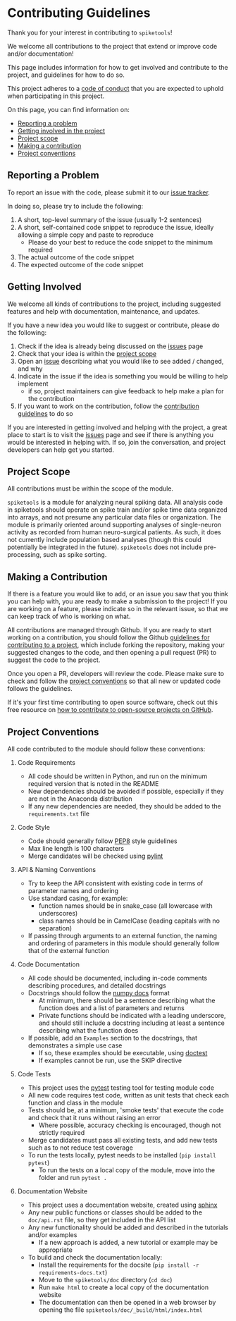 # Contributing Guidelines

Thank you for your interest in contributing to `spiketools`!

We welcome all contributions to the project that extend or improve code and/or documentation!

This page includes information for how to get involved and contribute to the project, and guidelines for how to do so.

This project adheres to a
[code of conduct](https://github.com/spiketools/spiketools/blob/main/CODE_OF_CONDUCT.md)
that you are expected to uphold when participating in this project.

On this page, you can find information on:

* [Reporting a problem](#reporting-a-problem)
* [Getting involved in the project](#getting-involved)
* [Project scope](#project-scope)
* [Making a contribution](#making-a-contribution)
* [Project conventions](#project-conventions)

## Reporting a Problem

To report an issue with the code, please submit it to our
[issue tracker](https://github.com/spiketools/spiketools/issues).

In doing so, please try to include the following:

1. A short, top-level summary of the issue (usually 1-2 sentences)
2. A short, self-contained code snippet to reproduce the issue, ideally allowing a simple copy and paste to reproduce
   - Please do your best to reduce the code snippet to the minimum required
3. The actual outcome of the code snippet
4. The expected outcome of the code snippet

## Getting Involved

We welcome all kinds of contributions to the project, including suggested features and help with documentation, maintenance, and updates.

If you have a new idea you would like to suggest or contribute, please do the following:

1. Check if the idea is already being discussed on the
   [issues](https://github.com/spiketools/spiketools/issues) page
2. Check that your idea is within the [project scope](#project-scope)
3. Open an [issue](https://github.com/spiketools/spiketools/issues) describing
   what you would like to see added / changed, and why
4. Indicate in the issue if the idea is something you would be willing to help implement
   - if so, project maintainers can give feedback to help make a plan for the contribution
5. If you want to work on the contribution, follow the [contribution guidelines](#making-a-contribution) to do so

If you are interested in getting involved and helping with the project, a great place to start is to visit the
[issues](https://github.com/spiketools/spiketools/issues) page
and see if there is anything you would be interested in helping with.
If so, join the conversation, and project developers can help get you started.

## Project Scope

All contributions must be within the scope of the module.

`spiketools` is a module for analyzing neural spiking data. All analysis code in spiketools should operate on spike train and/or spike time data organized into arrays, and not presume any particular data files or organization. The module is primarily oriented around supporting analyses of single-neuron activity as recorded from human neuro-surgical patients. As such, it does not currently include population based analyses (though this could potentially be integrated in the future). `spiketools` does not include pre-processing, such as spike sorting.

## Making a Contribution

If there is a feature you would like to add, or an issue you saw that you think you can help with, you are ready to make a submission to the project! If you are working on a feature, please indicate so in the relevant issue, so that we can keep track of who is working on what.

All contributions are managed through Github.
If you are ready to start working on a contribution, you should follow the Github
[guidelines for contributing to a project](https://docs.github.com/en/get-started/exploring-projects-on-github/contributing-to-a-project), which include forking the repository, making your suggested changes to the code, and then opening a pull request (PR) to suggest the code to the project.

Once you open a PR, developers will review the code. Please make sure to check and follow the
[project conventions](#project-conventions) so that all new or updated code follows the guidelines.

If it's your first time contributing to open source software, check out this free resource on
[how to contribute to open-source projects on GitHub](https://egghead.io/courses/how-to-contribute-to-an-open-source-project-on-github).

## Project Conventions

All code contributed to the module should follow these conventions:

1. Code Requirements
    * All code should be written in Python, and run on the minimum required version that is noted in the README
    * New dependencies should be avoided if possible, especially if they are not in the Anaconda distribution
    * If any new dependencies are needed, they should be added to the `requirements.txt` file

2. Code Style
    * Code should generally follow [PEP8](https://www.python.org/dev/peps/pep-0008/) style guidelines
    * Max line length is 100 characters
    * Merge candidates will be checked using [pylint](https://www.pylint.org)

3. API & Naming Conventions
    * Try to keep the API consistent with existing code in terms of parameter names and ordering
    * Use standard casing, for example:
         * function names should be in snake_case (all lowercase with underscores)
         * class names should be in CamelCase (leading capitals with no separation)
    * If passing through arguments to an external function, the naming and ordering of parameters in this module should generally follow that of the external function

4. Code Documentation
    * All code should be documented, including in-code comments describing procedures, and detailed docstrings
    * Docstrings should follow the [numpy docs](https://numpydoc.readthedocs.io/en/latest/format.html#docstring-standard) format
        * At minimum, there should be a sentence describing what the function does and a list of parameters and returns
        * Private functions should be indicated with a leading underscore, and should still include a docstring including at least a sentence describing what the function does
    * If possible, add an `Examples` section to the docstrings, that demonstrates a simple use case
        * If so, these examples should be executable, using [doctest](https://docs.python.org/3/library/doctest.html)
        * If examples cannot be run, use the SKIP directive

5. Code Tests
    * This project uses the [pytest](https://docs.pytest.org/en/latest/) testing tool for testing module code
    * All new code requires test code, written as unit tests that check each function and class in the module
    * Tests should be, at a minimum, 'smoke tests' that execute the code and check that it runs without raising an error
        * Where possible, accuracy checking is encouraged, though not strictly required
    * Merge candidates must pass all existing tests, and add new tests such as to not reduce test coverage
    * To run the tests locally, pytest needs to be installed (`pip install pytest`)
        * To run the tests on a local copy of the module, move into the folder and run `pytest .`

6. Documentation Website
    * This project uses a documentation website, created using [sphinx](https://www.sphinx-doc.org/)
    * Any new public functions or classes should be added to the `doc/api.rst` file, so they get included in the API list
    * Any new functionality should be added and described in the tutorials and/or examples
        * If a new approach is added, a new tutorial or example may be appropriate
    * To build and check the documentation locally:
        * Install the requirements for the docsite (`pip install -r requirements-docs.txt`)
        * Move to the `spiketools/doc` directory (`cd doc`)
        * Run `make html` to create a local copy of the documentation website
        * The documentation can then be opened in a web browser by opening the file `spiketools/doc/_build/html/index.html`
